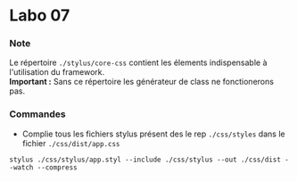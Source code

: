# Labo 07

### Note

Le répertoire `./stylus/core-css` contient les élements indispensable à l'utilisation
du framework.  
**Important :** Sans ce répertoire les générateur de class ne fonctionerons pas.

### Commandes

- Complie tous les fichiers stylus présent des le rep `./css/styles` dans le fichier `./css/dist/app.css`

```
stylus ./css/stylus/app.styl --include ./css/stylus --out ./css/dist --watch --compress
```
